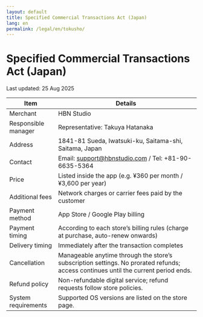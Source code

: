 ```yaml
---
layout: default
title: Specified Commercial Transactions Act (Japan)
lang: en
permalink: /legal/en/tokusho/
---
```

# Specified Commercial Transactions Act (Japan)

Last updated: 25 Aug 2025

| Item | Details |
| --- | --- |
| Merchant | HBN Studio |
| Responsible manager | Representative: Takuya Hatanaka |
| Address | 1841-81 Sueda, Iwatsuki-ku, Saitama-shi, Saitama, Japan |
| Contact | Email: support@hbnstudio.com / Tel: +81-90-6635-5364 |
| Price | Listed inside the app (e.g. ¥360 per month / ¥3,600 per year) |
| Additional fees | Network charges or carrier fees paid by the customer |
| Payment method | App Store / Google Play billing |
| Payment timing | According to each store’s billing rules (charge at purchase, auto-renew onwards) |
| Delivery timing | Immediately after the transaction completes |
| Cancellation | Manageable anytime through the store’s subscription settings. No prorated refunds; access continues until the current period ends. |
| Refund policy | Non-refundable digital service; refund requests follow store policies. |
| System requirements | Supported OS versions are listed on the store page. |
